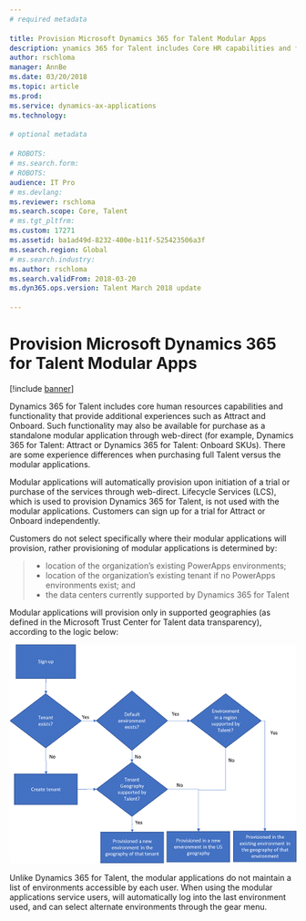 ```yaml
---
# required metadata

title: Provision Microsoft Dynamics 365 for Talent Modular Apps
description: ynamics 365 for Talent includes Core HR capabilities and functionality that provides additional experiences such as Attract and Onboard. Such functionality may also be available for purchase as a standalone modular application. 
author: rschloma
manager: AnnBe
ms.date: 03/20/2018
ms.topic: article
ms.prod: 
ms.service: dynamics-ax-applications
ms.technology: 

# optional metadata

# ROBOTS: 
# ms.search.form: 
# ROBOTS: 
audience: IT Pro 
# ms.devlang: 
ms.reviewer: rschloma
ms.search.scope: Core, Talent
# ms.tgt_pltfrm: 
ms.custom: 17271
ms.assetid: ba1ad49d-8232-400e-b11f-525423506a3f
ms.search.region: Global
# ms.search.industry: 
ms.author: rschloma
ms.search.validFrom: 2018-03-20
ms.dyn365.ops.version: Talent March 2018 update

---
```

# Provision Microsoft Dynamics 365 for Talent Modular Apps

[!include [banner](includes/banner.md)]

Dynamics 365 for Talent includes core human resources capabilities and functionality that provide additional experiences such as Attract and Onboard. Such functionality may also be available for purchase as a standalone modular application through web-direct (for example, Dynamics 365 for Talent: Attract or Dynamics 365 for Talent: Onboard SKUs). There are some experience differences when purchasing full Talent versus the modular applications.  

Modular applications will automatically provision upon initiation of a trial or purchase of the services through web-direct. Lifecycle Services (LCS), which is used to provision Dynamics 365 for Talent, is not used with the modular applications. Customers can sign up for a trial for Attract or Onboard independently.

Customers do not select specifically where their modular applications will provision, rather provisioning of modular applications is determined by: 

 > + location of the organization’s existing PowerApps environments;
 > + location of the organization’s existing tenant if no PowerApps environments exist; and
 > + the data centers currently supported by Dynamics 365 for Talent 

Modular applications will provision only in supported geographies (as defined in the Microsoft Trust Center for Talent data transparency), according to the logic below: 

[![Geographies for modular applications](./media/modular-apps-diagram-mod-app-tech.png)](./media/modular-apps-diagram-mod-app-tech.png)

Unlike Dynamics 365 for Talent, the modular applications do not maintain a list of environments accessible by each user. When using the modular applications service users, will automatically log into the last environment used, and can select alternate environments through the gear menu. 
